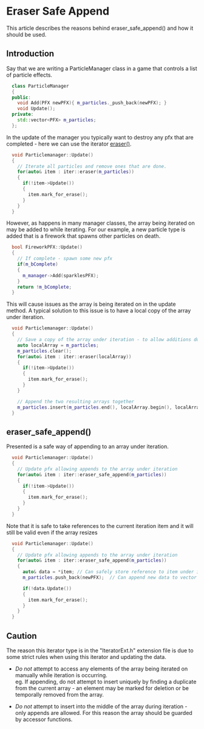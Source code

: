 # Eraser Safe Append
This article describes the reasons behind eraser_safe_append() and how it should be used.


## Introduction

Say that we are writing a ParticleManager class in a game that controls a list of particle effects.

```c++
  class ParticleManager
  {
  public:
    void Add(PFX newPFX){ m_particles._push_back(newPFX); }
    void Update();
  private:
    std::vector<PFX> m_particles;
  };
```


In the update of the manager you typically want to destroy any pfx that are completed - here we can use the iterator [eraser()](./EraserProfile.md).


```c++
  void Particlemanager::Update()
  {
    // Iterate all particles and remove ones that are done. 
    for(auto& item : iter::eraser(m_particles))
    {
      if(!item->Update())
      {
        item.mark_for_erase();
      }
    }
  }
```

However, as happens in many manager classes, the array being iterated on may be added to while iterating. For our example, a new particle type is added that is a firework that spawns other particles on death.

```c++
  bool FireworkPFX::Update()
  {
    // If complete - spawn some new pfx
    if(m_bComplete)
    {
      m_manager->Add(sparklesPFX);
    }
    return !m_bComplete;
  }
```

This will cause issues as the array is being iterated on in the update method. A typical solution to this issue is to have a local copy of the array under iteration.

```c++
  void Particlemanager::Update()
  {
    // Save a copy of the array under iteration - to allow additions during iteration
    auto localArray = m_particles;
    m_particles.clear();
    for(auto& item : iter::eraser(localArray))
    {
      if(!item->Update())
      {
        item.mark_for_erase();
      }
    }

    // Append the two resulting arrays together 
    m_particles.insert(m_particles.end(), localArray.begin(), localArray.end());
  }
```


## eraser_safe_append()

Presented is a safe way of appending to an array under iteration.

```c++
  void Particlemanager::Update()
  {
    // Update pfx allowing appends to the array under iteration
    for(auto& item : iter::eraser_safe_append(m_particles))
    {
      if(!item->Update())
      {
        item.mark_for_erase();
      }
    }
  }
```

Note that it is safe to take references to the current iteration item and it will still be valid even if the array resizes


```c++
  void Particlemanager::Update()
  {
    // Update pfx allowing appends to the array under iteration
    for(auto& item : iter::eraser_safe_append(m_particles))
    {
      auto& data = *item; // Can safely store reference to item under iteration
      m_particles.push_back(newPFX);  // Can append new data to vector (even if vector resizes)

      if(!data.Update())
      {
        item.mark_for_erase();
      }
    }
  }
```


## Caution

The reason this iterator type is in the "IteratorExt.h" extension file is due to some strict rules when using this iterator and updating the data.

* *Do not* attempt to access any elements of the array being iterated on manually while iteration is occurring.  
 eg. If appending, do not attempt to insert uniquely by finding a duplicate from the current array - an element may be marked for deletion or be temporally removed from the array. 


* *Do not* attempt to insert into the middle of the array during iteration - only appends are allowed. For this reason the array should be guarded by accessor functions.

